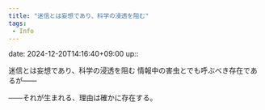 ```yaml
---
title: "迷信とは妄想であり、科学の浸透を阻む"
tags:
 - Info
---
```


date: 2024-12-20T14:16:40+09:00
up::

迷信とは妄想であり、科学の浸透を阻む
情報中の害虫とでも呼ぶべき存在であるが――

――それが生まれる、理由は確かに存在する。
